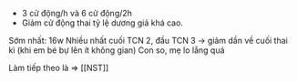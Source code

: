 - 3 cử động/h và 6 cử động/2h
- Giảm cử động thai tỷ lệ dương giả khá cao.

Sớm nhất: 16w
Nhiều nhất cuối TCN 2, đầu TCN 3 -> giảm dần về cuối thai kì (khi em bé bự lên ít không gian)
Con so, mẹ lo lắng quá

Làm tiếp theo là => [[NST]]